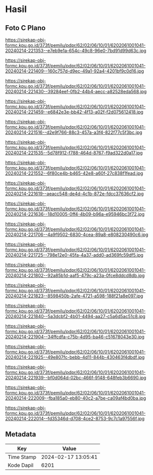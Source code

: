# Hasil

## Foto C Plano

https://sirekap-obj-formc.kpu.go.id/373f/pemilu/pdpr/62/02/06/10/01/6202061001041-20240214-221353--e7eb9e1a-654c-49c8-96e0-7bd91d99d63c.jpg

https://sirekap-obj-formc.kpu.go.id/373f/pemilu/pdpr/62/02/06/10/01/6202061001041-20240214-221409--160c757d-d9ec-49a1-92a4-4201bf9c0d16.jpg

https://sirekap-obj-formc.kpu.go.id/373f/pemilu/pdpr/62/02/06/10/01/6202061001041-20240214-221430--39284eef-0fb2-44b4-aecc-a82528eda568.jpg

https://sirekap-obj-formc.kpu.go.id/373f/pemilu/pdpr/62/02/06/10/01/6202061001041-20240214-221459--e6842e3e-bb42-4f13-a02f-f2d075612418.jpg

https://sirekap-obj-formc.kpu.go.id/373f/pemilu/pdpr/62/02/06/10/01/6202061001041-20240214-221516--d2e9f766-88c3-457a-a3f4-822f77c5f3bc.jpg

https://sirekap-obj-formc.kpu.go.id/373f/pemilu/pdpr/62/02/06/10/01/6202061001041-20240214-221535--5d78f912-f788-464d-8767-f9ad322d0a17.jpg

https://sirekap-obj-formc.kpu.go.id/373f/pemilu/pdpr/62/02/06/10/01/6202061001041-20240214-221552--6f80ce4b-b465-42e8-a60f-27c838f1fead.jpg

https://sirekap-obj-formc.kpu.go.id/373f/pemilu/pdpr/62/02/06/10/01/6202061001041-20240214-221619--aeacc548-de4d-4c1b-872e-fdcc37636cf2.jpg

https://sirekap-obj-formc.kpu.go.id/373f/pemilu/pdpr/62/02/06/10/01/6202061001041-20240214-221636--18d10005-0ff4-4b09-b96a-e95946bc3f72.jpg

https://sirekap-obj-formc.kpu.go.id/373f/pemilu/pdpr/62/02/06/10/01/6202061001041-20240214-221706--4a9f9502-6830-4cea-89a8-e808230490c6.jpg

https://sirekap-obj-formc.kpu.go.id/373f/pemilu/pdpr/62/02/06/10/01/6202061001041-20240214-221725--798e12e0-45fa-4a37-add0-ad369fc59df5.jpg

https://sirekap-obj-formc.kpu.go.id/373f/pemilu/pdpr/62/02/06/10/01/6202061001041-20240214-221802--92a85b1d-aaf5-479c-a23a-0fce8ddcd8db.jpg

https://sirekap-obj-formc.kpu.go.id/373f/pemilu/pdpr/62/02/06/10/01/6202061001041-20240214-221823--8598450b-2afe-4721-a598-188f21a8e097.jpg

https://sirekap-obj-formc.kpu.go.id/373f/pemilu/pdpr/62/02/06/10/01/6202061001041-20240214-221840--5a3dcbf2-4b01-4494-aa27-c5a6d5ac51c8.jpg

https://sirekap-obj-formc.kpu.go.id/373f/pemilu/pdpr/62/02/06/10/01/6202061001041-20240214-221904--34ffcdfa-c75b-4d95-ba46-c51678043e30.jpg

https://sirekap-obj-formc.kpu.go.id/373f/pemilu/pdpr/62/02/06/10/01/6202061001041-20240214-221925--49e807fc-bebb-4d11-844b-430463f4dbdf.jpg

https://sirekap-obj-formc.kpu.go.id/373f/pemilu/pdpr/62/02/06/10/01/6202061001041-20240214-221939--bf0d064d-02bc-466f-9148-648feb3b6690.jpg

https://sirekap-obj-formc.kpu.go.id/373f/pemilu/pdpr/62/02/06/10/01/6202061001041-20240214-222009--fba185a0-eb80-40c2-a7be-ca09af4bd0ba.jpg

https://sirekap-obj-formc.kpu.go.id/373f/pemilu/pdpr/62/02/06/10/01/6202061001041-20240214-222014--fd35346d-d708-4ce2-8753-9c7c1a97556f.jpg


## Metadata

| Key        | Value               |
| ---------- | ------------------- |
| Time Stamp | 2024-02-17 13:05:41 |
| Kode Dapil | 6201                |



